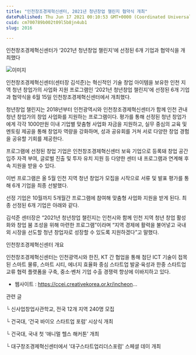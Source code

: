 ```yaml
---
title: "인천창조경제혁신센터, 2021년 청년창업 챌린지 협약식 개최"
datePublished: Thu Jun 17 2021 00:10:53 GMT+0000 (Coordinated Universal Time)
cuid: cm700789b002t09l5b8jn4ub1
slug: 2016

---
```



인천창조경제혁신센터가 ‘2021년 청년창업 챌린지’에 선정된 6개 기업과 협약식을 개최했다

![이미지](https://cdn.hashnode.com/res/hashnode/image/upload/v1739249421984/e3cea7a0-a406-454d-bc7b-705e0a306f5c.jpeg)

인천창조경제혁신센터(센터장 김석준)는 혁신적인 기술 창업 아이템을 보유한 인천 지역 청년 창업가의 사업화 지원 프로그램인 ‘2021년 청년창업 챌린지’에 선정된 6개 기업과 협약식을 6월 15일 인천창조경제혁신센터에서 개최했다.

청년창업 챌린지는 2018년부터 인천광역시와 인천창조경제혁신센터가 함께 인천 관내 청년 창업가의 창업 사업화를 지원하는 프로그램이다. 평가를 통해 선정된 청년 창업가에게 각각 1000만원 이내 기업별 맞춤형 사업화 자금을 지원하고, 실무 중심의 교육 및 멘토링 제공을 통해 창업자 역량을 강화하며, 성과 공유회를 거쳐 서로 다양한 창업 경험을 공유할 기회를 제공한다.

프로그램에 선정된 창업 기업은 인천창조경제혁신센터 보육 기업으로 등록돼 창업 공간 입주 자격 부여, 글로벌 진출 및 투자 유치 지원 등 다양한 센터 내 프로그램과 연계해 후속 지원을 받을 수 있다.

이번 프로그램은 올 5월 인천 지역 청년 창업가 모집을 시작으로 서류 및 발표 평가를 통해 6개 기업을 최종 선발했다.

선정 기업은 10월까지 5개월간 프로그램에 참여해 맞춤형 사업화 지원을 받게 된다. 최종 선정된 6개 기업은 아래와 같다.

김석준 센터장은 “2021년 청년창업 챌린지는 인천시와 함께 인천 지역 청년 창업 활성화와 창업 붐 조성을 위해 마련한 프로그램”이라며 “지역 경제에 활력을 불어넣고 국내외 시장을 선도할 청년 창업자로 성장할 수 있도록 지원하겠다”고 말했다.

인천창조경제혁신센터 개요

인천창조경제혁신센터는 인천광역시와 한진, KT 간 협업을 통해 첨단 ICT 기술이 접목된 스마트 물류, 스마트 시티, 에너지 효율화 중심 스타트업 발굴·육성과 한중 스타트업 교류 협력 플랫폼을 구축, 중소·벤처 기업 수출 경쟁력 향상에 이바지하고 있다.

- 웹사이트 : https://ccei.creativekorea.or.kr/incheon...

관련 글

└ 신사업창업사관학교, 전국 12개 지역 240명 모집

└ 건국대, ‘건국 바이오 스타트업 포럼’ 시상식 개최

└ 건국대, 국내 첫 ‘애니멀 헬스 해커톤’ 개최

└ 대구창조경제혁신센터에서 '대구스타트업리더스포럼' 스페셜 데이 개최